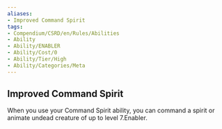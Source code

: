 ```yaml
---
aliases:
- Improved Command Spirit
tags:
- Compendium/CSRD/en/Rules/Abilities
- Ability
- Ability/ENABLER
- Ability/Cost/0
- Ability/Tier/High
- Ability/Categories/Meta
---
```


  
## Improved Command Spirit  
When you use your Command Spirit ability, you can command a spirit or animate undead creature of up to level 7.Enabler.